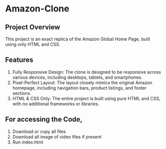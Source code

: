 # Amazon-Clone
## Project Overview
This project is an exact replica of the Amazon Global Home Page, built using only HTML and CSS.
## Features
1. Fully Responsive Design: The clone is designed to be responsive across various devices, including desktops, tablets, and smartphones.
2. Pixel-Perfect Layout: The layout closely mimics the original Amazon homepage, including navigation bars, product listings, and footer sections.
3. HTML & CSS Only: The entire project is built using pure HTML and CSS, with no additional frameworks or libraries.
## For accessing the Code,

1. Download or copy all files
2. Download all image of video files if present
3. Run index.html
